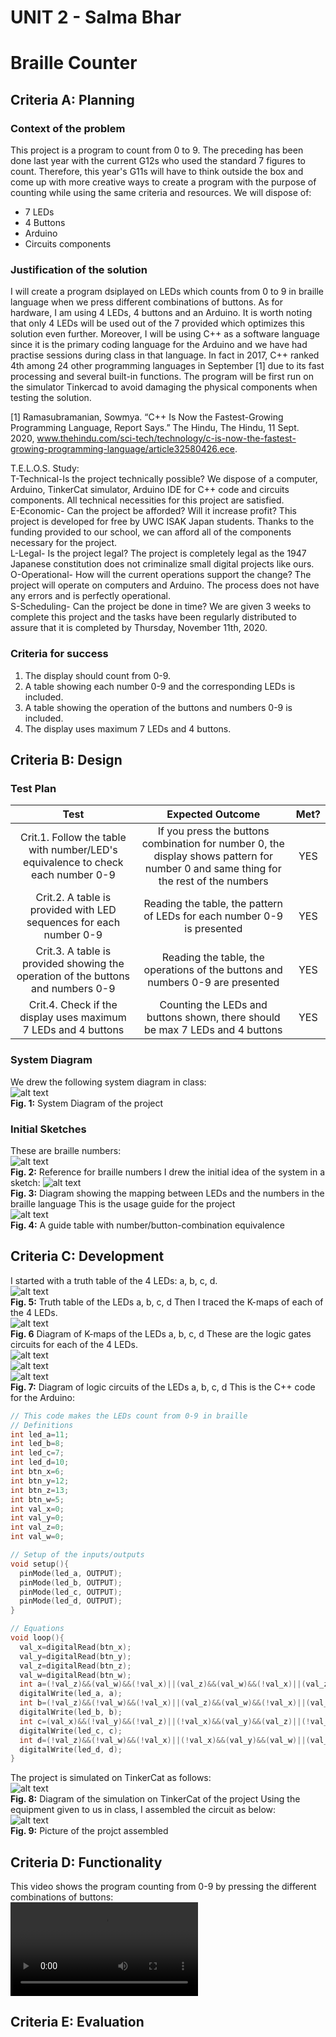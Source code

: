 # UNIT 2 - Salma Bhar
# Braille Counter
## Criteria A: Planning
### Context of the problem
This project is a program to count from 0 to 9. The preceding has been done last year with the current G12s who used the standard 7 figures to count. Therefore, this year's G11s will have to think outside the box and come up with more creative ways to create a program with the purpose of counting while using the same criteria and resources. We will dispose of: <br>
- 7 LEDs <br>
- 4 Buttons <br>
- Arduino <br>
- Circuits components <br>

### Justification of the solution
I will create a program dsiplayed on LEDs which counts from 0 to 9 in braille language when we press different combinations of buttons. As for hardware, I am using 4 LEDs, 4 buttons and an Arduino. It is worth noting that only 4 LEDs will be used out of the 7 provided which optimizes this solution even further. Moreover, I will be using C++ as a software language since it is the primary coding language for the Arduino and we have had practise sessions during class in that language. In fact in 2017, C++ ranked 4th among 24 other programming languages in September [1] due to its fast processing and several built-in functions. The program will be first run on the simulator Tinkercad to avoid damaging the physical components when testing the solution. <br>

[1] Ramasubramanian, Sowmya. “C++ Is Now the Fastest-Growing Programming Language, Report Says.” The Hindu, The Hindu, 11 Sept. 2020, www.thehindu.com/sci-tech/technology/c-is-now-the-fastest-growing-programming-language/article32580426.ece. 

T.E.L.O.S. Study: <br>
T-Technical-Is the project technically possible? We dispose of a computer, Arduino, TinkerCat simulator, Arduino IDE for C++ code and circuits components. All technical necessities for this project are satisfied. <br>
E-Economic- Can the project be afforded? Will it increase profit? This project is developed for free by UWC ISAK Japan students. Thanks to the funding provided to our school, we can afford all of the components necessary for the project. <br>
L-Legal- Is the project legal? The project is completely legal as the 1947 Japanese constitution does not criminalize small digital projects like ours. <br>
O-Operational- How will the current operations support the change? The project will operate on computers and Arduino. The process does not have any errors and is perfectly operational. <br>
S-Scheduling- Can the project be done in time? We are given 3 weeks to complete this project and the tasks have been regularly distributed to assure that it is completed by Thursday, November 11th, 2020. <br>
### Criteria for success
1. The display should count from 0-9. <br>
2. A table showing each number 0-9 and the corresponding LEDs is included. <br>
3. A table showing the operation of the buttons and numbers 0-9 is included. <br>
4. The display uses maximum 7 LEDs and 4 buttons. <br>
## Criteria B: Design
### Test Plan
|                                       Test                                       |                                                           Expected Outcome                                                           | Met? |
|:--------------------------------------------------------------------------------:|:------------------------------------------------------------------------------------------------------------------------------------:|:----:|
| Crit.1. Follow the table with number/LED's equivalence to check each number 0-9  | If you press the buttons combination for number 0, the display shows pattern for number 0 and same thing for the rest of the numbers | YES  |
| Crit.2. A table is provided with LED sequences for each number 0-9               | Reading the table, the pattern of LEDs for each number 0-9 is presented                                                              | YES  |
| Crit.3. A table is provided showing the operation of the buttons and numbers 0-9 | Reading the table, the operations of the buttons and numbers 0-9 are presented                                                       | YES  |
| Crit.4. Check if the display uses maximum 7 LEDs and 4 buttons                   | Counting the LEDs and buttons shown, there should be max 7 LEDs and 4 buttons                                                        | YES  |
### System Diagram
We drew the following system diagram in class: <br>
![alt text](systemdiagram.jpg) <br>
**Fig. 1:** System Diagram of the project
### Initial Sketches
These are braille numbers: <br>
![alt text](braillenumbers.png) <br>
**Fig. 2:** Reference for braille numbers
I drew the initial idea of the system in a sketch:
![alt text](Braillesketch.jpg) <br>
**Fig. 3:** Diagram showing the mapping between LEDs and the numbers in the braille language 
This is the usage guide for the project <br>
![alt text](usage.png) <br>
**Fig. 4:** A guide table with number/button-combination equivalence
## Criteria C: Development
I started with a truth table of the 4 LEDs: a, b, c, d. <br>
![alt text](truthtable.png) <br>
**Fig. 5:** Truth table of the LEDs a, b, c, d
Then I traced the K-maps of each of the 4 LEDs. <br>
![alt text](kmaps.jpg) <br>
**Fig. 6** Diagram of K-maps of the LEDs a, b, c, d
These are the logic gates circuits for each of the 4 LEDs. <br>
![alt text](logicgatesa.jpg) <br>
![alt text](logicgatesbc.jpg) <br>
![alt text](logicgatesd.jpg) <br>
**Fig. 7:** Diagram of logic circuits of the LEDs a, b, c, d
This is the C++ code for the Arduino:
```cpp
// This code makes the LEDs count from 0-9 in braille
// Definitions
int led_a=11;
int led_b=8;
int led_c=7;
int led_d=10;
int btn_x=6;
int btn_y=12;
int btn_z=13;
int btn_w=5;
int val_x=0;
int val_y=0;
int val_z=0; 
int val_w=0;  

// Setup of the inputs/outputs
void setup(){
  pinMode(led_a, OUTPUT);
  pinMode(led_b, OUTPUT);
  pinMode(led_c, OUTPUT);
  pinMode(led_d, OUTPUT);
}

// Equations
void loop(){
  val_x=digitalRead(btn_x);
  val_y=digitalRead(btn_y);
  val_z=digitalRead(btn_z);
  val_w=digitalRead(btn_w);
  int a=(!val_z)&&(val_w)&&(!val_x)||(val_z)&&(val_w)&&(!val_x)||(val_z)&&(!val_w)&&(!val_x)||(!val_z)&&(!val_w)&&(!val_x)&&(val_y)||(!val_z)&&(!val_w)&&(val_x)&&(!val_y);
  digitalWrite(led_a, a);
  int b=(!val_z)&&(!val_w)&&(!val_x)||(val_z)&&(val_w)&&(!val_x)||(val_z)&&(!val_w)&&(!val_x)&&(val_y)||(!val_z)&&(val_w)&&(val_x)&&(!val_y);
  digitalWrite(led_b, b);
  int c=(val_x)&&(!val_y)&&(!val_z)||(!val_x)&&(val_y)&&(val_z)||(!val_x)&&(!val_y)&&(!val_w);
  digitalWrite(led_c, c);
  int d=(!val_z)&&(!val_w)&&(!val_x)||(!val_x)&&(val_y)&&(val_w)||(val_x)&&(!val_y)&&(!val_w)&&(!val_z);
  digitalWrite(led_d, d);
}
```
The project is simulated on TinkerCat as follows: <br>
![alt text](arduinosimulation.png) <br>
**Fig. 8:** Diagram of the simulation on TinkerCat of the project
Using the equipment given to us in class, I assembled the circuit as below: <br>
![alt text](circuit.jpg) <br>
**Fig. 9:** Picture of the projct assembled
## Criteria D: Functionality
This video shows the program counting from 0-9 by pressing the different combinations of buttons: <br>
![alt text](testingvideo.mp4) <br>
## Criteria E: Evaluation
